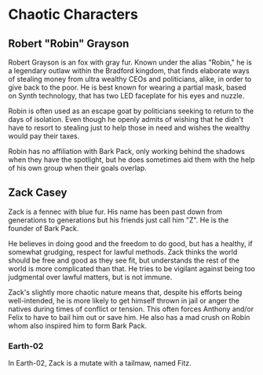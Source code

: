 # Chaotic Characters

## Robert "Robin" Grayson

Robert Grayson is an fox with gray fur. Known under the alias "Robin," he is a legendary outlaw within the Bradford kingdom, that finds elaborate ways of stealing money from ultra wealthy CEOs and politicians, alike, in order to give back to the poor. He is best known for wearing a partial mask, based on Synth technology, that has two LED faceplate for his eyes and nuzzle.

Robin is often used as an escape goat by politicians seeking to return to the days of isolation. Even though he openly admits of wishing that he didn't have to resort to stealing just to help those in need and wishes the wealthy would pay their taxes.

Robin has no affiliation with Bark Pack, only working behind the shadows when they have the spotlight, but he does sometimes aid them with the help of his own group when their goals overlap.

## Zack Casey

Zack is a fennec with blue fur. His name has been past down from generations to generations but his friends just call him "Z". He is the founder of Bark Pack. 

He believes in doing good and the freedom to do good, but has a healthy, if somewhat grudging, respect for lawful methods. Zack thinks the world should be free and good as they see fit, but understands the rest of the world is more complicated than that. He tries to be vigilant against being too judgmental over lawful matters, but is not immune.

Zack's slightly more chaotic nature means that, despite his efforts being well-intended, he is more likely to get himself thrown in jail or anger the natives during times of conflict or tension. This often forces Anthony and/or Felix to have to bail him out or save him. He also has a mad crush on Robin whom also inspired him to form Bark Pack.

### Earth-02

In Earth-02, Zack is a mutate with a tailmaw, named Fitz.